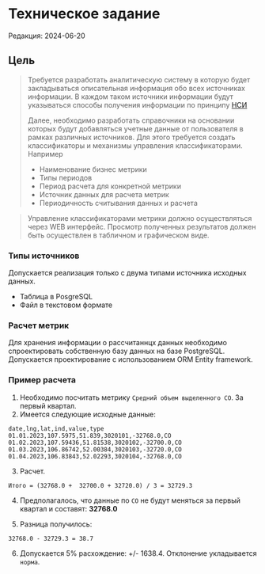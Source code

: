 # Техническое задание
Редакция: 2024-06-20

## Цель
> Требуется разработать аналитическую систему в которую будет закладываться описательная информация
> обо всех источниках информации. В каждом таком источники информации будут указываться способы
> получения информации по принципу [НСИ](https://ru.wikipedia.org/wiki/%D0%A3%D0%BF%D1%80%D0%B0%D0%B2%D0%BB%D0%B5%D0%BD%D0%B8%D0%B5_%D0%BE%D1%81%D0%BD%D0%BE%D0%B2%D0%BD%D1%8B%D0%BC%D0%B8_%D0%B4%D0%B0%D0%BD%D0%BD%D1%8B%D0%BC%D0%B8)
> 
> Далее, необходимо разработать справочники на основании которых будут добавляться учетные данные
> от пользователя в рамках различных источников. Для этого требуется создать классификаторы и механизмы
> управления классификаторами. Например
> - Наименование бизнес метрики
> - Типы периодов
> - Период расчета для конкретной метрики
> - Источник данных для расчета метрик
> - Периодичность считывания данных и расчета

> Управление классификаторами метрики должно осуществляться через WEB интерфейс.
> Просмотр полученных результатов должен быть осуществлен в табличном и графическом виде.
 
### Типы источников
Допускается реализация только с двума типами источника исходных данных.
- Таблица в PosgreSQL
- Файл в текстовом формате

### Расчет метрик
Для хранения информации о рассчитаннцх данных необходимо спроектировать собственную базу данных
на базе PostgreSQL. Допускается проектирование с использованием ORM Entity framework.

### Пример расчета
1. Необходимо посчитать метрику `Средний объем выделенного CO`. За первый квартал.
2. Имеется следующие исходные данные:
```
date,lng,lat,ind,value,type
01.01.2023,107.5975,51.839,3020101,-32768.0,CO
01.02.2023,107.59436,51.81538,3020102,-32700.0,CO
01.03.2023,106.86742,52.00384,3020103,-32720.0,CO
01.04.2023,106.83843,52.02293,3020104,-32768.0,CO
```

3. Расчет. 
```
Итого = (32768.0 +  32700.0 + 32720.0) / 3 = 32729.3
```

4. Предполагалось, что данные по `CO` не будут меняться за первый квартал и составят: **32768.0**

5. Разница получилось:
```
32768.0 - 32729.3 = 38.7
```

6. Допускается 5% расхождение: +/- 1638.4. Отклонение укладывается `норма`.






